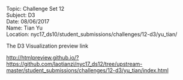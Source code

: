 

Topic:        Challenge Set 12 
<br>
Subject:      D3
<br>
Date:         08/06/2017
<br>
Name:         Tian Yu
<br>
Location:     nyc17_ds10/student_submissions/challenges/12-d3/yu_tian/

The D3 Visualization preview link

http://htmlpreview.github.io/?https://github.com/laotianzi/nyc17_ds12/tree/upstream-master/student_submissions/challenges/12-d3/yu_tian/index.html
